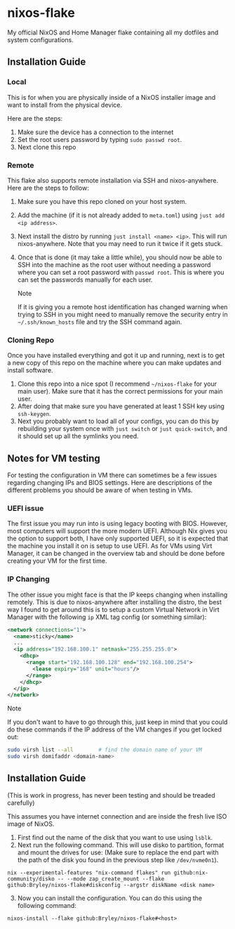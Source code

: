 # nixos-flake
My official NixOS and Home Manager flake containing all my dotfiles and system
configurations.


## Installation Guide

### Local

This is for when you are physically inside of a NixOS installer image and want
to install from the physical device.

Here are the steps:

1. Make sure the device has a connection to the internet
2. Set the root users password by typing `sudo passwd root`.
3. Next clone this repo


### Remote

This flake also supports remote installation via SSH and nixos-anywhere.
Here are the steps to follow:

1. Make sure you have this repo cloned on your host system.
2. Add the machine (if it is not already added to `meta.toml`) using `just add <ip address>`.
3. Next install the distro by running `just install <name> <ip>`. This will run
   nixos-anywhere. Note that you may need to run it twice if it gets stuck.
4. Once that is done (it may take a little while), you should now be able to SSH
   into the machine as the root user without needing a password where you can
   set a root password with `passwd root`. This is where you can set the passwords
   manually for each user.

   > [!NOTE]
   > If it is giving you a remote host identification has changed warning when
   > trying to SSH in you might need to manually remove the security entry in
   > `~/.ssh/known_hosts` file and try the SSH command again.


### Cloning Repo

Once you have installed everything and got it up and running, next is to get a
new copy of this repo on the machine where you can make updates and install
software.

1. Clone this repo into a nice spot (I recommend `~/nixos-flake` for your
   main user). Make sure that it has the correct permissions for your main user.
2. After doing that make sure you have generated at least 1 SSH key using
   `ssh-keygen`.
2. Next you probably want to load all of your configs, you can do this by
   rebuilding your system once with `just switch` or `just quick-switch`, and it should set up all the
   symlinks you need.


## Notes for VM testing

For testing the configuration in VM there can sometimes be a few issues
regarding changing IPs and BIOS settings. Here are descriptions of the different
problems you should be aware of when testing in VMs.

### UEFI issue

The first issue you may run into is using legacy booting with BIOS. However, most
computers will support the more modern UEFI. Although Nix gives you the option
to support both, I have only supported UEFI, so it is expected that the machine
you install it on is setup to use UEFI. As for VMs using Virt Manager, it can be
changed in the overview tab and should be done before creating your VM for the
first time.

### IP Changing

The other issue you might face is that the IP keeps changing when installing
remotely. This is due to nixos-anywhere after installing the distro, the best
way I found to get around this is to setup a custom Virtual Network in Virt
Manager with the following `ip` XML tag config (or something similar):

```xml
<network connections="1">
  <name>sticky</name>
  ...
  <ip address="192.168.100.1" netmask="255.255.255.0">
    <dhcp>
      <range start="192.168.100.128" end="192.168.100.254">
        <lease expiry="168" unit="hours"/>
      </range>
    </dhcp>
  </ip>
</network>
```

> [!NOTE]
> If you don't want to have to go through this, just keep in mind that you
> could do these commands if the IP address of the VM changes if you get locked
> out:
> 
> ```bash
> sudo virsh list --all        # find the domain name of your VM
> sudo virsh domifaddr <domain-name>
> ```


## Installation Guide
(This is work in progress, has never been testing and should be treaded
carefully)

This assumes you have internet connection and are inside the fresh live ISO
image of NixOS.

1. First find out the name of the disk that you want to use using `lsblk`.
2. Next run the following command. This will use disko to partition, format and
   mount the drives for use: (Make sure to replace the end part with the path of
   the disk you found in the previous step like `/dev/nvme0n1`).

```
nix --experimental-features "nix-command flakes" run github:nix-community/disko -- --mode zap_create_mount --flake github:Bryley/nixos-flake#diskconfig --argstr diskName <disk name>
```

3. Now you can install the configuration. You can do this using the following
   command:

```
nixos-install --flake github:Bryley/nixos-flake#<host>
```

